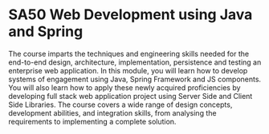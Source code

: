 # SA50 Web Development using Java and Spring

The course imparts the techniques and engineering skills needed for the end-to-end design, architecture, implementation, persistence and testing an enterprise web application. In this module, you will learn how to develop systems of engagement using Java, Spring Framework and JS components. You will also learn how to apply these newly acquired proficiencies by developing full stack web application project using Server Side and Client Side Libraries. The course covers a wide range of design concepts, development abilities, and integration skills, from analysing the requirements to implementing a complete solution.

